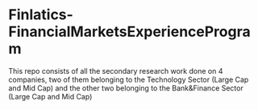 # Finlatics-FinancialMarketsExperienceProgram
This repo consists of all the secondary research work done on 4 companies, two of them belonging to the Technology Sector (Large Cap and Mid Cap) and the other two belonging to the Bank&amp;Finance Sector (Large Cap and Mid Cap)
